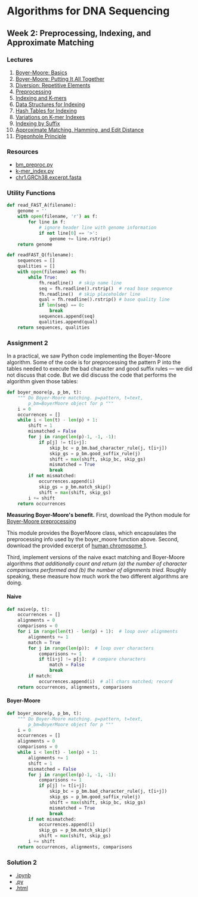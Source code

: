 # Algorithms for DNA Sequencing
## Week 2: Preprocessing, Indexing, and Approximate Matching
### Lectures
1. [Boyer-Moore: Basics](docs/boyer-moore.pdf)
2. [Boyer-Moore: Putting It All Together](docs/boyer-moore-together.pdf)
3. [Diversion: Repetitive Elements](docs/repetitive_elements.pdf)
4. [Preprocessing](docs/preprocessing.pdf)
5. [Indexing and K-mers](docs/indexing_kmers.pdf)
6. [Data Structures for Indexing](docs/data_structures.pdf)
7. [Hash Tables for Indexing](docs/hash_tables.pdf)
8. [Variations on K-mer Indexes](docs/indexing_variations.pdf)
9. [Indexing by Suffix](docs/suffix.pdf)
10. [Approximate Matching, Hamming, and Edit Distance](docs/approximate.pdf)
11. [Pigeonhole Principle](docs/pigeonhole.pdf)

### Resources
* [bm_preproc.py](bm_preproc.py)
* [k-mer_index.py](k-mer_index.py)
* [chr1.GRCh38.excerpt.fasta](chr1.GRCh38.excerpt.fasta)

### Utility Functions
```python
def read_FAST_A(filename):
    genome = ''
    with open(filename, 'r') as f:
        for line in f:
            # ignore header line with genome information
            if not line[0] == '>':
                genome += line.rstrip()
    return genome
```

```python
def readFAST_Q(filename):
    sequences = []
    qualities = []
    with open(filename) as fh:
        while True:
            fh.readline()  # skip name line
            seq = fh.readline().rstrip()  # read base sequence
            fh.readline()  # skip placeholder line
            qual = fh.readline().rstrip() # base quality line
            if len(seq) == 0:
                break
            sequences.append(seq)
            qualities.append(qual)
    return sequences, qualities
```

### Assignment 2
In a practical, we saw Python code implementing the Boyer-Moore algorithm. Some of the code is for preprocessing the pattern P into the tables needed to execute the bad character and good suffix rules — we did not discuss that code. But we did discuss the code that performs the algorithm given those tables:
```python
def boyer_moore(p, p_bm, t):
    """ Do Boyer-Moore matching. p=pattern, t=text,
        p_bm=BoyerMoore object for p """
    i = 0
    occurrences = []
    while i < len(t) - len(p) + 1:
        shift = 1
        mismatched = False
        for j in range(len(p)-1, -1, -1):
            if p[j] != t[i+j]:
                skip_bc = p_bm.bad_character_rule(j, t[i+j])
                skip_gs = p_bm.good_suffix_rule(j)
                shift = max(shift, skip_bc, skip_gs)
                mismatched = True
                break
        if not mismatched:
            occurrences.append(i)
            skip_gs = p_bm.match_skip()
            shift = max(shift, skip_gs)
        i += shift
    return occurrences
```

**Measuring Boyer-Moore's benefit.** First, download the Python module for [Boyer-Moore preprocessing](bm_preproc.py)

This module provides the BoyerMoore class, which encapsulates the preprocessing info used by the boyer_moore function above. Second, download the provided excerpt of [human chromosome 1](chr1.GRCh38.excerpt.fasta).

Third, implement versions of the naive exact matching and Boyer-Moore algorithms *that additionally count and return (a) the number of character comparisons performed and (b) the number of alignments tried.* Roughly speaking, these measure how much work the two different algorithms are doing.

#### Naive
```python
def naive(p, t):
    occurrences = []
    alignments = 0
    comparisons = 0
    for i in range(len(t) - len(p) + 1):  # loop over alignments
        alignments += 1
        match = True
        for j in range(len(p)):  # loop over characters
            comparisons += 1
            if t[i+j] != p[j]:  # compare characters
                match = False
                break
        if match:
            occurrences.append(i)  # all chars matched; record
    return occurrences, alignments, comparisons
```

#### Boyer-Moore
```python
def boyer_moore(p, p_bm, t):
    """ Do Boyer-Moore matching. p=pattern, t=text,
        p_bm=BoyerMoore object for p """
    i = 0
    occurrences = []
    alignments = 0
    comparisons = 0
    while i < len(t) - len(p) + 1:
        alignments += 1
        shift = 1
        mismatched = False
        for j in range(len(p)-1, -1, -1):
            comparisons += 1
            if p[j] != t[i+j]:
                skip_bc = p_bm.bad_character_rule(j, t[i+j])
                skip_gs = p_bm.good_suffix_rule(j)
                shift = max(shift, skip_bc, skip_gs)
                mismatched = True
                break
        if not mismatched:
            occurrences.append(i)
            skip_gs = p_bm.match_skip()
            shift = max(shift, skip_gs)
        i += shift
    return occurrences, alignments, comparisons
```

### Solution 2
* [.ipynb](2_assignment.ipynb)
* [.py](2_assignment.py)
* [.html](2_assignment.html)
